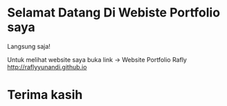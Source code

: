 
# Selamat Datang Di Webiste Portfolio saya
Langsung saja!

Untuk melihat website saya buka link -> Website Portfolio Rafly http://raflyyunandi.github.io

# Terima kasih
